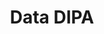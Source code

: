 ---
title: Data DIPA
organization: KPU REPUBLIK INDONESIA
notes: Data DIPA
resources:
  - name: CSV DIPA Anggaran Activies
    url: 'https://github.com/pemiluAPI/pemilu-data/raw/master/dipa/dipa-anggaran-activities.csv'
    format: csv
  - name: CSV DIPA Anggaran Identities
    url: 'https://github.com/pemiluAPI/pemilu-data/raw/master/dipa/dipa-anggaran-identities.csv'
    format: csv
  - name: CSV DIPA Anggaran Keterkaitans
    url: 'https://github.com/pemiluAPI/pemilu-data/raw/master/dipa/dipa-anggaran-keterkaitans.csv'
    format: csv
  - name: CSV DIPA Anggarans
    url: 'https://github.com/pemiluAPI/pemilu-data/raw/master/dipa/dipa-anggarans.csv'
    format: csv
category:
  - DIPA
maintainer: ''
maintainer_email: ''
---